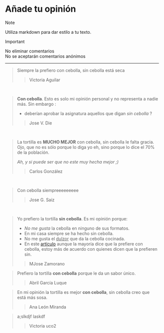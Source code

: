 # Añade tu opinión

> [!NOTE]
> Utiliza markdown para dar estilo a tu texto.


> [!IMPORTANT]
> No eliminar comentarios  
> No se aceptarán comentarios anónimos

---
> Siempre la prefiero con cebolla, sin cebolla está seca
>> Victoria Aguilar

<br>  
  
> **Con cebolla**. Esto es solo mi opinión personal y no representa a nadie más. Sin embargo :
>
>   * deberían aprobar la asignatura aquellos que digan *sin cebolla* ?
>
>>  Jose V. Die

<br>

>La tortilla es **MUCHO MEJOR** con cebolla, sin cebolla le falta gracia.  
>Ojo, que no es sólo porque lo diga yo eh, sino porque lo dice el 70% de la población.  
>
>*Ah, y si puede ser que no este muy hecha mejor ;)*  
>> Carlos González




<br>  

> Con cebolla siempreeeeeeeee
>> Jose G. Saiz

<br> 

> Yo prefiero la tortilla **sin cebolla**. Es mi opinión porque: 
> + *No me gusta* la cebolla en ninguno de sus formatos.
> + En mi casa siempre se ha hecho sin cebolla.
> + No me gusta el <ins>dulzor</ins> que da la cebolla cocinada.
> + En este [artículo](https://www.esquire.com/es/donde-comer-beber/a44381507/tortilla-patatas-con-sin-cebolla-chefs-michelin/) aunque la mayoría dice que la prefiere con cebolla, estoy más de acuerdo con quienes dicen que la prefieren sin.
>> MJose Zamorano


> Prefiero la tortilla **con cebolla** porque le da un sabor único.
>> Abril García Luque


> En mi opinión la tortilla es mejor **con cebolla**, sin cebolla creo que está más sosa.
>> Ana León Miranda

> a;slkdjf laskdf
>> Victoria uco2

